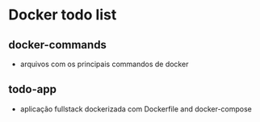 # Docker todo list

## docker-commands
  - arquivos com os principais commandos de docker

## todo-app
  - aplicação fullstack dockerizada com Dockerfile and docker-compose